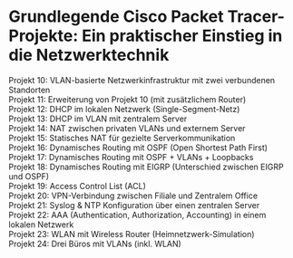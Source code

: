 # Grundlegende Cisco Packet Tracer-Projekte: Ein praktischer Einstieg in die Netzwerktechnik 
Projekt 10: VLAN-basierte Netzwerkinfrastruktur mit zwei verbundenen Standorten                
Projekt 11: Erweiterung von Projekt 10 (mit zusätzlichem Router)                
Projekt 12: DHCP im lokalen Netzwerk (Single-Segment-Netz)                        
Projekt 13: DHCP im VLAN mit zentralem Server    
Projekt 14: NAT zwischen privaten VLANs und externem Server              
Projekt 15: Statisches NAT für gezielte Serverkommunikation                              
Projekt 16: Dynamisches Routing mit OSPF (Open Shortest Path First)                
Projekt 17: Dynamisches Routing mit OSPF + VLANs + Loopbacks                 
Projekt 18: Dynamisches Routing mit EIGRP (Unterschied zwischen EIGRP und OSPF)            
Projekt 19: Access Control List (ACL)          
Projekt 20: VPN-Verbindung zwischen Filiale und Zentralem Office                                                                            
Projekt 21: Syslog & NTP Konfiguration über einen zentralen Server              
Projekt 22: AAA (Authentication, Authorization, Accounting) in einem lokalen Netzwerk              
Projekt 23: WLAN mit Wireless Router (Heimnetzwerk-Simulation)        
Projekt 24: Drei Büros mit VLANs (inkl. WLAN)

